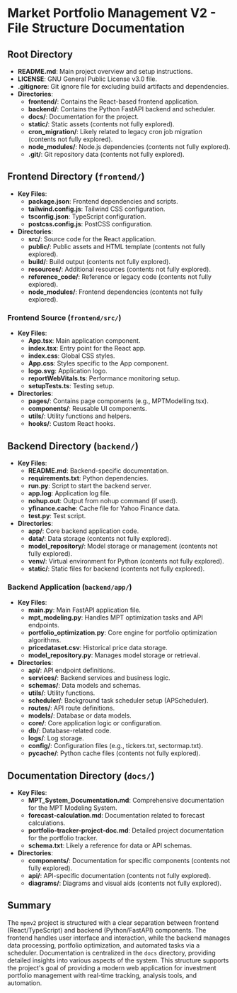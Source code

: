 # Market Portfolio Management V2 - File Structure Documentation

## Root Directory
- **README.md**: Main project overview and setup instructions.
- **LICENSE**: GNU General Public License v3.0 file.
- **.gitignore**: Git ignore file for excluding build artifacts and dependencies.
- **Directories**:
  - **frontend/**: Contains the React-based frontend application.
  - **backend/**: Contains the Python FastAPI backend and scheduler.
  - **docs/**: Documentation for the project.
  - **static/**: Static assets (contents not fully explored).
  - **cron_migration/**: Likely related to legacy cron job migration (contents not fully explored).
  - **node_modules/**: Node.js dependencies (contents not fully explored).
  - **.git/**: Git repository data (contents not fully explored).

## Frontend Directory (`frontend/`)
- **Key Files**:
  - **package.json**: Frontend dependencies and scripts.
  - **tailwind.config.js**: Tailwind CSS configuration.
  - **tsconfig.json**: TypeScript configuration.
  - **postcss.config.js**: PostCSS configuration.
- **Directories**:
  - **src/**: Source code for the React application.
  - **public/**: Public assets and HTML template (contents not fully explored).
  - **build/**: Build output (contents not fully explored).
  - **resources/**: Additional resources (contents not fully explored).
  - **reference_code/**: Reference or legacy code (contents not fully explored).
  - **node_modules/**: Frontend dependencies (contents not fully explored).

### Frontend Source (`frontend/src/`)
- **Key Files**:
  - **App.tsx**: Main application component.
  - **index.tsx**: Entry point for the React app.
  - **index.css**: Global CSS styles.
  - **App.css**: Styles specific to the App component.
  - **logo.svg**: Application logo.
  - **reportWebVitals.ts**: Performance monitoring setup.
  - **setupTests.ts**: Testing setup.
- **Directories**:
  - **pages/**: Contains page components (e.g., MPTModelling.tsx).
  - **components/**: Reusable UI components.
  - **utils/**: Utility functions and helpers.
  - **hooks/**: Custom React hooks.

## Backend Directory (`backend/`)
- **Key Files**:
  - **README.md**: Backend-specific documentation.
  - **requirements.txt**: Python dependencies.
  - **run.py**: Script to start the backend server.
  - **app.log**: Application log file.
  - **nohup.out**: Output from nohup command (if used).
  - **yfinance.cache**: Cache file for Yahoo Finance data.
  - **test.py**: Test script.
- **Directories**:
  - **app/**: Core backend application code.
  - **data/**: Data storage (contents not fully explored).
  - **model_repository/**: Model storage or management (contents not fully explored).
  - **venv/**: Virtual environment for Python (contents not fully explored).
  - **static/**: Static files for backend (contents not fully explored).

### Backend Application (`backend/app/`)
- **Key Files**:
  - **main.py**: Main FastAPI application file.
  - **mpt_modeling.py**: Handles MPT optimization tasks and API endpoints.
  - **portfolio_optimization.py**: Core engine for portfolio optimization algorithms.
  - **pricedataset.csv**: Historical price data storage.
  - **model_repository.py**: Manages model storage or retrieval.
- **Directories**:
  - **api/**: API endpoint definitions.
  - **services/**: Backend services and business logic.
  - **schemas/**: Data models and schemas.
  - **utils/**: Utility functions.
  - **scheduler/**: Background task scheduler setup (APScheduler).
  - **routes/**: API route definitions.
  - **models/**: Database or data models.
  - **core/**: Core application logic or configuration.
  - **db/**: Database-related code.
  - **logs/**: Log storage.
  - **config/**: Configuration files (e.g., tickers.txt, sectormap.txt).
  - **__pycache__/**: Python cache files (contents not fully explored).

## Documentation Directory (`docs/`)
- **Key Files**:
  - **MPT_System_Documentation.md**: Comprehensive documentation for the MPT Modeling System.
  - **forecast-calculation.md**: Documentation related to forecast calculations.
  - **portfolio-tracker-project-doc.md**: Detailed project documentation for the portfolio tracker.
  - **schema.txt**: Likely a reference for data or API schemas.
- **Directories**:
  - **components/**: Documentation for specific components (contents not fully explored).
  - **api/**: API-specific documentation (contents not fully explored).
  - **diagrams/**: Diagrams and visual aids (contents not fully explored).

## Summary
The `mpmv2` project is structured with a clear separation between frontend (React/TypeScript) and backend (Python/FastAPI) components. The frontend handles user interface and interaction, while the backend manages data processing, portfolio optimization, and automated tasks via a scheduler. Documentation is centralized in the `docs` directory, providing detailed insights into various aspects of the system. This structure supports the project's goal of providing a modern web application for investment portfolio management with real-time tracking, analysis tools, and automation. 